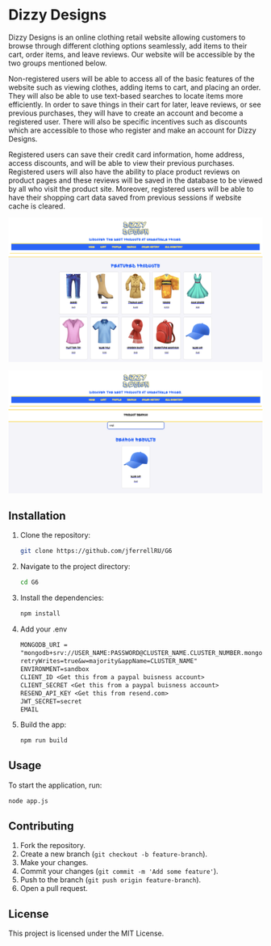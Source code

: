 # Dizzy Designs

Dizzy Designs is an online clothing retail website allowing customers to browse through different clothing options seamlessly, add items to their cart, order items, and leave reviews. Our website will be accessible by the two groups mentioned below.

Non-registered users will be able to access all of the basic features of the website such as viewing clothes, adding items to cart, and placing an order. They will also be able to use text-based searches to locate items more efficiently. In order to save things in their cart for later, leave reviews, or see previous purchases, they will have to create an account and become a registered user. There will also be specific incentives such as discounts which are accessible to those who register and make an account for Dizzy Designs.

Registered users can save their credit card information, home address, access discounts, and will be able to view their previous purchases. Registered users will also have the ability to place product reviews on product pages and these reviews will be saved in the database to be viewed by all who visit the product site. Moreover, registered users will be able to have their shopping cart data saved from previous sessions if website cache is cleared.


![Home Image](./assets/DizzyDesignHome.png) 

![Search Image](./assets/DizzyDesignSearch.png)



## Installation

1. Clone the repository:
    ```sh
    git clone https://github.com/jferrellRU/G6
    ```
2. Navigate to the project directory:
    ```sh
    cd G6
    ```
3. Install the dependencies:
    ```sh
    npm install
    ```
5. Add your .env

    ```
    MONGODB_URI = "mongodb+srv://USER_NAME:PASSWORD@CLUSTER_NAME.CLUSTER_NUMBER.mongodb.net/DB_NAME?retryWrites=true&w=majority&appName=CLUSTER_NAME"
    ENVIRONMENT=sandbox
    CLIENT_ID <Get this from a paypal buisness account>
    CLIENT_SECRET <Get this from a paypal buisness account>
    RESEND_API_KEY <Get this from resend.com>
    JWT_SECRET=secret
    EMAIL
    ```

4. Build the app:
    ```sh
    npm run build
    ```


## Usage

To start the application, run:
```sh
node app.js
```

## Contributing

1. Fork the repository.
2. Create a new branch (`git checkout -b feature-branch`).
3. Make your changes.
4. Commit your changes (`git commit -m 'Add some feature'`).
5. Push to the branch (`git push origin feature-branch`).
6. Open a pull request.

## License

This project is licensed under the MIT License. 
